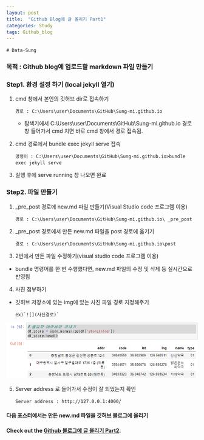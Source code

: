 ```yaml
---
layout: post
title:  "Github Blog에 글 올리기 Part1"
categories: Study
tags: Github_blog
---
```


`# Data-Sung`


###  목적 : Github blog에 업로드할 markdown 파일 만들기


### Step1. 환경 설정 하기 (local jekyll 열기)

1. cmd 창에서 본인의 깃허브 dir로 접속하기

    `경로 : C:\Users\user\Documents\GitHub\Sung-mi.github.io`
    - 탐색기에서 C:\Users\user\Documents\GitHub\Sung-mi.github.io 경로 창 들어가서 cmd 치면 바로 cmd 창에서 경로 접속됨.

2. cmd 경로에서 bundle exec jekyll serve 접속

     `명령어 : C:\Users\user\Documents\GitHub\Sung-mi.github.io>bundle exec jekyll serve`

3. 실행 후에 serve running 창 나오면 완료

### Step2. 파일 만들기
1. _pre_post 경로에  new.md 파일 만들기(Visual Studio code 프로그램 이용)

      `경로 : C:\Users\user\Documents\GitHub\Sung-mi.github.io\ _pre_post`

2. _pre_post 경로에서 만든 new.md 파일을 post 경로에 옮기기

      `경로 : C:\Users\user\Documents\GitHub\Sung-mi.github.io\post` 

3. 2번에서 만든 파일 수정하기(visual studio code 프로그램 이용)
- bundle 명령어를 한 번 수행했다면, new.md 파일의 수정 및 삭제 등 실시간으로 반영됨 

4. 사진 첨부하기
- 깃허브 저장소에 있는 img에 있는 사진 파일 경로 지정해주기

      ex)`![](사진경로)`
      
![](https://raw.githubusercontent.com/Data-ssung/Data-ssung.github.io/master/img/mask.PNG)

5. Server address 로 들어가서 수정이 잘 되었는지 확인
 
      `Server address : http://127.0.0.1:4000/`


#### 다음 포스터에서는 만든 new.md 파일을 깃허브 블로그에 올리기 
#### Check out the [Github 블로그에 글 올리기 Part2][S].

[S]: https://data-ssung.github.io/study/2020/07/02/github_2/
